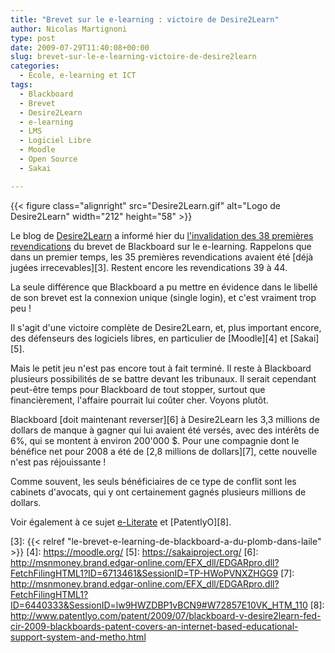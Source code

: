 ```yaml
---
title: "Brevet sur le e-learning : victoire de Desire2Learn"
author: Nicolas Martignoni
type: post
date: 2009-07-29T11:40:08+00:00
slug: brevet-sur-le-e-learning-victoire-de-desire2learn
categories:
  - École, e-learning et ICT
tags:
  - Blackboard
  - Brevet
  - Desire2Learn
  - e-learning
  - LMS
  - Logiciel Libre
  - Moodle
  - Open Source
  - Sakai

---
```

{{< figure class="alignright" src="Desire2Learn.gif" alt="Logo de Desire2Learn" width="212" height="58" >}}

Le blog de [Desire2Learn][1] a informé hier du [l'invalidation des 38 premières revendications][2] du brevet de Blackboard sur le e-learning. Rappelons que dans un premier temps, les 35 premières revendications avaient été [déjà jugées irrecevables][3]. Restent encore les revendications 39 à 44.

La seule différence que Blackboard a pu mettre en évidence dans le libellé de son brevet est la connexion unique (single login), et c'est vraiment trop peu !

Il s'agit d'une victoire complète de Desire2Learn, et, plus important encore, des défenseurs des logiciels libres, en particulier de [Moodle][4] et [Sakai][5].

Mais le petit jeu n'est pas encore tout à fait terminé. Il reste à Blackboard plusieurs possibilités de se battre devant les tribunaux. Il serait cependant peut-être temps pour Blackboard de tout stopper, surtout que financièrement, l'affaire pourrait lui coûter cher. Voyons plutôt.

Blackboard [doit maintenant reverser][6] à Desire2Learn les 3,3 millions de dollars de manque à gagner qui lui avaient été versés, avec des intérêts de 6%, qui se montent à environ 200'000 $. Pour une compagnie dont le bénéfice net pour 2008 a été de [2,8 millions de dollars][7], cette nouvelle n'est pas réjouissante !

Comme souvent, les seuls bénéficiaires de ce type de conflit sont les cabinets d'avocats, qui y ont certainement gagnés plusieurs millions de dollars.

Voir également à ce sujet [e-Literate](http://mfeldstein.com/) et [PatentlyO][8].

 [1]: https://www.desire2learn.com/
 [2]: https://community.desire2learn.com/d2l/lms/blog/view_userentry.d2l?ou=1796&ownerId=6961&entryId=303&ec=1&iu=1&sp=&gb=usr
 [3]: {{< relref "le-brevet-e-learning-de-blackboard-a-du-plomb-dans-laile" >}}
 [4]: https://moodle.org/
 [5]: https://sakaiproject.org/
 [6]: http://msnmoney.brand.edgar-online.com/EFX_dll/EDGARpro.dll?FetchFilingHTML1?ID=6713461&SessionID=TP-HWoPVNXZHGG9
 [7]: http://msnmoney.brand.edgar-online.com/EFX_dll/EDGARpro.dll?FetchFilingHTML1?ID=6440333&SessionID=lw9HWZDBP1vBCN9#W72857E10VK_HTM_110
 [8]: http://www.patentlyo.com/patent/2009/07/blackboard-v-desire2learn-fed-cir-2009-blackboards-patent-covers-an-internet-based-educational-support-system-and-metho.html

<!--more-->
